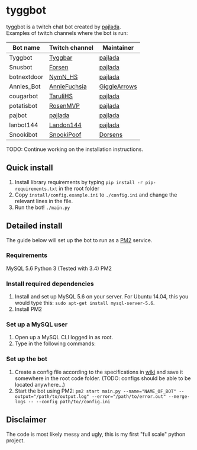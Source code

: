 # tyggbot

tyggbot is a twitch chat bot created by [pajlada](http://twitch.tv/pajlada).  
Examples of twitch channels where the bot is run:

| Bot name  | Twitch channel | Maintainer |
| ---------- | ------ | ----- |
| Tyggbot | [Tyggbar](http://twitch.tv/tyggbar) | [pajlada](http://twitch.tv/pajlada) |
| Snusbot | [Forsen](http://twitch.tv/forsenlol) | [pajlada](http://twitch.tv/pajlada) |
| botnextdoor | [NymN_HS](http://twitch.tv/nymn_hs) | [pajlada](http://twitch.tv/pajlada) |
| Annies_Bot | [AnnieFuchsia](http://twitch.tv/anniefuchsia) | [GiggleArrows](http://twitch.tv/gigglearrows) |
| cougarbot | [TaruliHS](http://twitch.tv/tarulihs) | [pajlada](http://twitch.tv/pajlada) |
| potatisbot | [RosenMVP](http://twitch.tv/rosenmvp) | [pajlada](http://twitch.tv/pajlada) |
| pajbot | [pajlada](http://twitch.tv/pajlada) | [pajlada](http://twitch.tv/pajlada) |
| lanbot144 | [Landon144](http://twitch.tv/landon144) | [pajlada](http://twitch.tv/pajlada) |
| Snookibot | [SnookiPoof](http://twitch.tv/snookipoof) | [Dorsens](http://twitch.tv/dorsens) |

TODO: Continue working on the installation instructions.

## Quick install

1. Install library requirements by typing `pip install -r pip-requirements.txt` in the root folder
2. Copy `install/config.example.ini` to `./config.ini` and change the relevant lines in the file.
3. Run the bot! `./main.py`

## Detailed install

The guide below will set up the bot to run as a [PM2](https://github.com/Unitech/pm2) service.

### Requirements
MySQL 5.6
Python 3 (Tested with 3.4)
PM2

### Install required dependencies
1. Install and set up MySQL 5.6 on your server. For Ubuntu 14.04, this you would type this: `sudo apt-get install mysql-server-5.6`.
2. Install PM2

### Set up a MySQL user
1. Open up a MySQL CLI logged in as root.
2. Type in the following commands:


### Set up the bot
1. Create a config file according to the specifications in [wiki](https://github.com/pajlada/tyggbot/wiki/Config-File) and save it somewhere in the root code folder. (TODO: configs should be able to be located anywhere...)
2. Start the bot using PM2: `pm2 start main.py --name="NAME_OF_BOT" --output="/path/to/output.log" --error="/path/to/error.out" --merge-logs -- --config path/to//config.ini`

## Disclaimer

The code is most likely messy and ugly, this is my first "full scale" python project.
